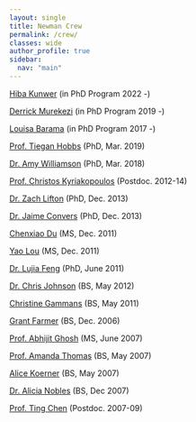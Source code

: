 ```yaml
---
layout: single
title: Newman Crew
permalink: /crew/
classes: wide
author_profile: true
sidebar:
  nav: "main"
---
```


[Hiba Kunwer](https://eas.gatech.edu/people/kunwer-hiba) (in PhD Program 2022 -)

[Derrick Murekezi](http://www.eas.gatech.edu/people/murekezi-derrick) (in PhD Program 2019 -)

[Louisa Barama](https://www.eas.gatech.edu/people/barama-louisa) (in PhD Program 2017 -)

[Prof. Tiegan Hobbs](http://tieganhobbs.com/) (PhD, Mar. 2019)

[Dr. Amy Williamson](https://earthsciences.uoregon.edu/profile/awillia5/) (PhD, Mar. 2018)

[Prof. Christos Kyriakopoulos](https://sites.google.com/ucr.edu/chrisgeophysics/) (Postdoc. 2012-14)

[Dr. Zach Lifton](https://www.linkedin.com/in/zachlifton) (PhD, Dec. 2013)

[Dr. Jaime Convers](http://idl.ul.pt/node/434) (PhD, Dec. 2013)

[Chenxiao Du](https://www.linkedin.com/pub/chenxiao-du/1a/268/2b5) (MS, Dec. 2011)

[Yao Lou](https://www.linkedin.com/in/yanluo1) (MS, Dec. 2011)

[Dr. Lujia Feng](https://sites.google.com/view/gnss4natural-hazards) (PhD, June 2011)

[Dr. Chris Johnson](http://seismo.berkeley.edu/) (BS, May 2012)

[Christine Gammans](https://www.linkedin.com/pub/christine-gammans/84/628/b8b) (BS, May 2011)

[Grant Farmer](http://geophysics.eas.gatech.edu/people/gfarmer/) (BS, Dec. 2006)

[Prof. Abhijit Ghosh](http://faculty.ucr.edu/~aghosh/) (MS, June 2007)

[Prof. Amanda Thomas](http://geology.uoregon.edu/profile/amthomas/) (BS, May 2007)

[Alice Koerner](https://www.linkedin.com/pub/alice-koerner/26/4a6/68) (BS, May 2007)

[Dr. Alicia Nobles](https://www.linkedin.com/in/alicia-nobles/) (BS, Dec 2007)

[Prof. Ting Chen](http://en.sgg.whu.edu.cn/teacher/chenting.html) (Postdoc. 2007-09)


